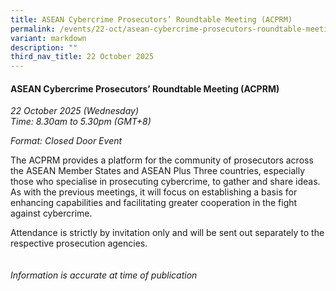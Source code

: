 ```yaml
---
title: ASEAN Cybercrime Prosecutors’ Roundtable Meeting (ACPRM)
permalink: /events/22-oct/asean-cybercrime-prosecutors-roundtable-meeting-acprm/
variant: markdown
description: ""
third_nav_title: 22 October 2025
---
```

#### **ASEAN Cybercrime Prosecutors’ Roundtable Meeting (ACPRM)**

*22 October 2025 (Wednesday)*
<br>*Time: 8.30am to 5.30pm (GMT+8)*

*Format: Closed Door Event*

The ACPRM provides a platform for the community of prosecutors across the ASEAN Member States and ASEAN Plus Three countries, especially those who specialise in prosecuting cybercrime, to gather and share ideas. As with the previous meetings, it will focus on establishing a basis for enhancing capabilities and facilitating greater cooperation in the fight against cybercrime.

Attendance is strictly by invitation only and will be sent out separately to the respective prosecution agencies.
<br><br><br>
*Information is accurate at time of publication*